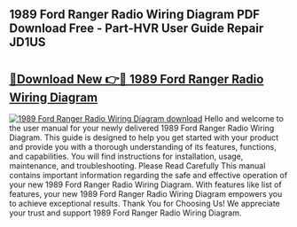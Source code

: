 ## 1989 Ford Ranger Radio Wiring Diagram PDF Download Free - Part-HVR User Guide Repair JD1US

# <h2><a href="http://dfi4nf.blite.top/?on=1989+Ford+Ranger+Radio+Wiring+Diagram">🔗Download New 👉🔴 1989 Ford Ranger Radio Wiring Diagram</a></h2>

[![1989 Ford Ranger Radio Wiring Diagram download](https://i.imgur.com/lujVjoI.png)](http://dfi4nf.blite.top/?on=1989+Ford+Ranger+Radio+Wiring+Diagram)
Hello and welcome to the user manual for your newly delivered 1989 Ford Ranger Radio Wiring Diagram. This guide is designed to help you get started with your product and provide you with a thorough understanding of its features, functions, and capabilities. You will find instructions for installation, usage, maintenance, and troubleshooting. Please Read Carefully This manual contains important information regarding the safe and effective operation of your new 1989 Ford Ranger Radio Wiring Diagram. With features like list of features, your new 1989 Ford Ranger Radio Wiring Diagram empowers you to achieve exceptional results. Thank You for Choosing Us! We appreciate your trust and support 1989 Ford Ranger Radio Wiring Diagram.
